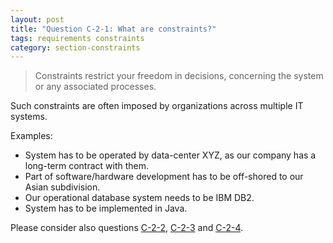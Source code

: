 ```yaml
---
layout: post
title: "Question C-2-1: What are constraints?"
tags: requirements constraints
category: section-constraints
---
```


>Constraints restrict your freedom in decisions,
>concerning the system or any associated processes.

Such constraints are often imposed by organizations across multiple IT systems.

Examples:

* System has to be operated by data-center XYZ, as our company has
a long-term contract with them.
* Part of software/hardware development has to be off-shored to our Asian subdivision.
* Our operational database system needs to be IBM DB2.
* System has to be implemented in Java.

Please consider also questions [C-2-2](#q-C-2-2), [C-2-3](#q-C-2-2) and [C-2-4](#q-C-2-2).

